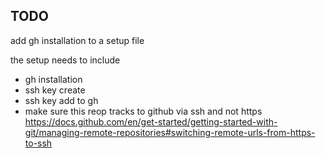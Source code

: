 ## TODO

add gh installation to a setup file

the setup needs to include
- gh installation
- ssh key create
- ssh key add to gh
- make sure this reop tracks to github via ssh and not https
  https://docs.github.com/en/get-started/getting-started-with-git/managing-remote-repositories#switching-remote-urls-from-https-to-ssh
